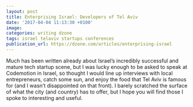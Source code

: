 ```yaml
---
layout: post
title: Enterprising Israel: Developers of Tel Aviv
date: '2017-04-04 11:13:30 +0100'
image: 
categories: writing dzone
tags: israel telaviv startups conferences
publication_url: https://dzone.com/articles/enterprising-israel
---
```

Much has been written already about Israel’s incredibly successful and mature tech startup scene, but I was lucky enough to be asked to speak at Codemotion in Israel, so thought I would line up interviews with local entrepreneurs, catch some sun, and enjoy the food that Tel Aviv is famous for (and I wasn’t disappointed on that front). I barely scratched the surface of what the city (and country) has to offer, but I hope you will find those I spoke to interesting and useful.
